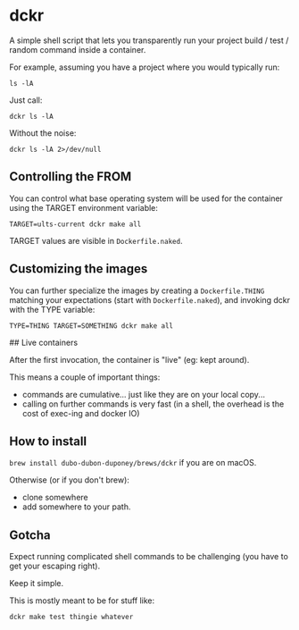# dckr

A simple shell script that lets you transparently run your project build / test / random command inside a container.

For example, assuming you have a project where you would typically run:

`ls -lA`

Just call:

`dckr ls -lA`

Without the noise:

`dckr ls -lA 2>/dev/null`

## Controlling the FROM

You can control what base operating system will be used for the container using the TARGET environment variable:

`TARGET=ults-current dckr make all`

TARGET values are visible in `Dockerfile.naked`.

## Customizing the images

You can further specialize the images by creating a `Dockerfile.THING` matching your expectations (start with `Dockerfile.naked`), and invoking dckr with the TYPE variable:

`TYPE=THING TARGET=SOMETHING dckr make all`

## Live containers

After the first invocation, the container is "live" (eg: kept around).

This means a couple of important things:

 * commands are cumulative... just like they are on your local copy...
 * calling on further commands is very fast (in a shell, the overhead is the cost of exec-ing and docker IO)

## How to install

`brew install dubo-dubon-duponey/brews/dckr` if you are on macOS.

Otherwise (or if you don't brew):
 
  * clone somewhere
  * add somewhere to your path.

## Gotcha

Expect running complicated shell commands to be challenging (you have to get your escaping right).

Keep it simple.

This is mostly meant to be for stuff like:

`dckr make test thingie whatever`
